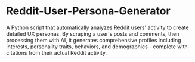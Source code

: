 # Reddit-User-Persona-Generator
A Python script that automatically analyzes Reddit users' activity to create detailed UX personas. By scraping a user's posts and comments, then processing them with AI, it generates comprehensive profiles including interests, personality traits, behaviors, and demographics - complete with citations from their actual Reddit activity.
